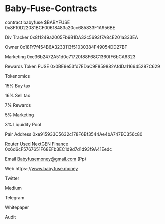 # Baby-Fuse-Contracts

contract babyfuse $BABYFUSE
0x8F10D22081BCF00618483a20cc685833F1A956BE



Div Tracker
0x8f1249a2005Fb9B1DA32c5693f7A84E201a333EA

Owner
0x18Ff7f454B6A3233113f51030384F49054DD27BF

Marketing
0xe36b2472A51d0c71720f88F68C1360fF6bCA6323

Rewards Token FUSE
0x0BE9e53fd7EDaC9F859882AfdDa116645287C629



Tokenomics

15% Buy tax

16% Sell tax

7% Rewards

5% Marketing

3% Liquidity Pool 


Pair Address
0xe915933C5632c178F6Bf3544Ae4bA747EC356c80


Router Used NextGEN Finance
0x6d6cF5767651F68EFb3EC1d9d7d1d93f9A41Eedc

Email
Babyfusemoney@gmail.com (Pp)

Web
https:://www.babyfuse.money

Twitter

Medium

Telegram

Whitepaper

Audit




